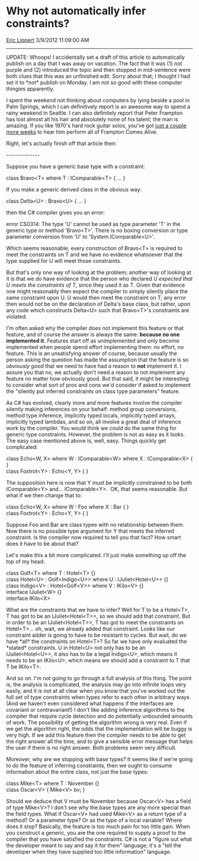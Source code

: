 # Why not automatically infer constraints?

[Eric Lippert](https://social.msdn.microsoft.com/profile/Eric%20Lippert) 3/9/2012 11:09:00 AM

-----

UPDATE: Whoops\! I accidentally set a draft of this article to automatically publish on a day that I was away on vacation. The fact that it was (1) not purple and (2) introduced the topic and then stopped in mid-sentence were both clues that this was an unfinished edit. Sorry about that; I thought I had set it to \*not\* publish on Monday. I am not so good with these computer thingies apparently.

I spent the weekend not thinking about computers by lying beside a pool in Palm Springs, which I can definitively report is an awesome way to spend a rainy weekend in Seattle. I can also definitely report that Peter Frampton has lost almost all his hair and absolutely none of his talent; the man is amazing. If you like 1970's hard rock guitar solos, you've got [just a couple more weeks](http://frampton.com/live/) to hear him perform all of Frampton Comes Alive.

Right, let's actually finish off that article then:

\--------------

Suppose you have a generic base type with a constraint:

class Bravo\<T\> where T : IComparable\<T\> { ... }

If you make a generic derived class in the obvious way:

class Delta\<U\> : Bravo\<U\> { ... }

then the C\# compiler gives you an error:

error CS0314: The type 'U' cannot be used as type parameter 'T' in the generic type or method 'Bravo\<T\>'. There is no boxing conversion or type parameter conversion from 'U' to 'System.IComparable\<U\>'.

Which seems reasonable; every construction of Bravo\<T\> is required to meet the constraints on T and we have no evidence whatsoever that the type supplied for U will meet those constraints.

But that's only one way of looking at the problem; another way of looking at it is that we *do* have evidence that the person who declared U *expected that U meets the constraints of T*, since they used it as T. Given that evidence one might reasonably then expect the compiler to simply silently place the same constraint upon U. U would then meet the constraint on T; any error then would not be on the declaration of Delta's base class, but rather, upon any code which constructs Delta\<U\> such that Bravo\<T\>'s constraints are violated.

I'm often asked why the compiler does not implement this feature or that feature, and of course the answer is always the same: **because no one implemented it.** Features start off as unimplemented and only become implemented when people spend effort implementing them: no effort, no feature. This is an unsatisfying answer of course, because usually the person asking the question has made the assumption that the feature is so *obviously good* that we need to have had a reason to **not** implement it. I assure you that no, we actually don't need a reason to not implement any feature no matter how obviously good. But that said, it might be interesting to consider what sort of pros and cons we'd consider if asked to implement the "silently put inferred constraints on class type parameters" feature.

As C\# has evolved, clearly more and more features involve the compiler silently making inferences on your behalf: method group conversions, method type inference, implicitly typed locals, implicitly typed arrays, implicitly typed lambdas, and so on, all involve a great deal of inference work by the compiler. You would think we could do the same thing for generic type constraints. However, the problem is not as easy as it looks. The easy case mentioned above is, well, easy. Things quickly get complicated:

class Echo\<W, X\> where W : IComparable\<W\> where X : IComparable\<X\> { }  
class Foxtrot\<Y\> : Echo\<Y, Y\> { }

The supposition here is now that Y must be implicitly constrained to be both IComparable\<Y\> and... IComparable\<Y\>.  OK, that seems reasonable. But what if we then change that to:

class Echo\<W, X\> where W : Foo where X : Bar { }  
class Foxtrot\<Y\> : Echo\<Y, Y\> { }

Suppose Foo and Bar are class types with no relationship between them. Now there is no possible type argument for Y that meets the inferred constraint. Is the compiler now required to tell you that fact? How smart does it have to be about that?

Let's make this a bit more complicated. I'll just make something up off the top of my head:

class Golf\<T\> where T : Hotel\<T\> {}  
class Hotel\<U\> : Golf\<Indigo\<U\>\> where U : IJuliet\<Hotel\<U\>\> {}  
class Indigo\<V\> : Hotel\<Golf\<V\>\> where V : IKilo\<V\> {}  
interface IJuliet\<W\> {}  
interface IKilo\<X\>

What are the constraints that we have to infer? Well for T to be a Hotel\<T\>, T has got to be an IJuliet\<Hotel\<T\>\>, so we should add that constraint. But in order to be an IJuliet\<Hotel\<T\>\>, T has got to meet the constraints on Hotel\<T\>... oh, wait, we already added that constraint. Looks like our constraint adder is going to have to be resistant to cycles. But wait, do we have \*all\* the constraints on Hotel\<T\>? So far we have only evaluated the \*stated\* constraints. U in Hotel\<U\> not only has to be an IJuliet\<Hotel\<U\>\>, it also has to be a legal Indigo\<U\>, which means it needs to be an IKilo\<U\>, which means we should add a constraint to T that T be IKilo\<T\>.

And so on. I'm not going to go through a full analysis of this thing. The point is, the analysis is complicated, the analysis may go into infinite loops very easily, and it is not at all clear when you know that you've worked out the full set of type constraints when types refer to each other in arbitrary ways. (And we haven't even considered what happens if the interfaces are covariant or contravariant\!) I don't like adding inference algorithms to the compiler that require cycle detection and do potentially unbounded amounts of work. The possibility of getting the algorithm wrong is very real. Even if we get the algorithm right, the odds that the implementation will be buggy is very high. If we add this feature then the compiler needs to be able to get the right answer all the time, and to give a sensible error message that helps the user if there is no right answer. Both problems seem very difficult.

Moreover, why are we stopping with base types? It seems like if we're going to do the feature of inferring constraints, then we ought to consume information about the entire class, not just the base types:

class Mike\<T\> where T : November {}  
class Oscar\<V\> { Mike\<V\> bv; }

Should we deduce that V must be November because Oscar\<V\> has a field of type Mike\<V\>? I don't see why the base types are any more special than the field types. What if Oscar\<V\> had used Mike\<V\> as a return type of a method? Or a parameter type? Or as the type of a local variable? Where does it stop? Basically, the feature is too much pain for too little gain. When you construct a generic, you are the one required to supply a proof to the compiler that you have satisfied the constraints. C\# is not a "figure out what the developer meant to say and say it for them" language; it's a "tell the developer when they have supplied too little information" language.

